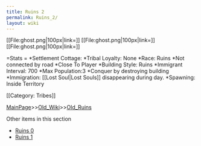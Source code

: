 ```yaml
---
title: Ruins 2
permalink: Ruins_2/
layout: wiki
---
```

[[File:ghost.png|100px|link=]]
[[File:ghost.png|100px|link=]]
[[File:ghost.png|100px|link=]]

=Stats =
*Settlement Cottage: 
*Tribal Loyalty: None
*Race: Ruins
*Not connected by road
*Close To Player
*Building Style: Ruins 
*Immigrant Interval: 700 
*Max Population:3
*Conquer by destroying building 
*Immigration: [[Lost Soul|Lost Souls]] disappearing during day.
*Spawning: Inside Territory  

[[Category: Tribes]]

[MainPage](/keeperrl_wiki/ "wikilink")>>[Old_Wiki](/keeperrl_wiki/Old_Wiki "wikilink")>>[Old_Ruins](/keeperrl_wiki/Old_Ruins "wikilink")

Other items in this section
-    [Ruins 0](/keeperrl_wiki/Ruins_0 "wikilink")
-    [Ruins 1](/keeperrl_wiki/Ruins_1 "wikilink")
